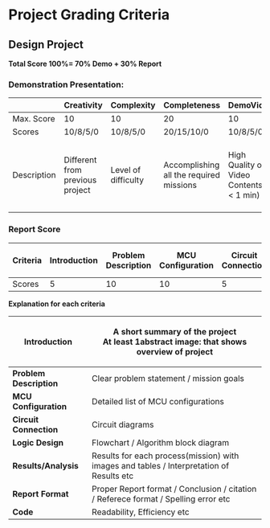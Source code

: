 # Project Grading Criteria

## Design Project&#x20;

**Total Score 100%= 70% Demo + 30% Report**

### Demonstration Presentation: &#x20;

<table><thead><tr><th width="179"></th><th>Creativity</th><th>Complexity</th><th>Completeness</th><th>DemoVideo</th><th>Bonus_1</th><th>Bonus_2</th></tr></thead><tbody><tr><td>Max. Score</td><td>10</td><td>10</td><td>20</td><td>10</td><td>5</td><td>5</td></tr><tr><td>Scores</td><td>10/8/5/0</td><td>10/8/5/0</td><td>20/15/10/0</td><td>10/8/5/0</td><td></td><td></td></tr><tr><td>Description</td><td>Different from previous project</td><td>Level of difficulty  </td><td>Accomplishing all the required missions</td><td>High Quality of Video Contents ( &#x3C; 1 min)</td><td>Peer Vote / Industry Expert Vote (Top 30%)</td><td>DemoVideo Award (1 team)</td></tr></tbody></table>



### Report Score&#x20;



| **Criteria** | **Introduction** |  **Problem Description** | **MCU Configuration** | **Circuit Connection** | **Logic Design / Algorithm** | **Results/ Analysis** | **Report Format** | **Program Code** |
| ------------ | ---------------- | ------------------------ | --------------------- | ---------------------- | ---------------------------- | --------------------- | ----------------- | ---------------- |
| Scores       | 5                | 10                       | 10                    | 5                      | 20                           | 30                    | 10                | 10               |

**Explanation for each criteria**

| **Introduction**        | <p>A short summary of the project<br>At least 1abstract image: that shows overview of project</p> |
| ----------------------- | ------------------------------------------------------------------------------------------------- |
| **Problem Description** | Clear problem statement / mission goals                                                           |
| **MCU Configuration**   | Detailed list of MCU configurations                                                               |
| **Circuit Connection**  | Circuit diagrams                                                                                  |
| **Logic Design**        | Flowchart / Algorithm block diagram                                                               |
| **Results/Analysis**    | Results for each process(mission) with images and tables / Interpretation of Results etc          |
| **Report Format**       | Proper Report format / Conclusion / citation / Referece format / Spelling error etc               |
| **Code**                | Readability, Efficiency etc                                                                       |



